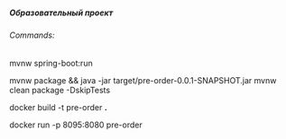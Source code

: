 ##### Образовательный проект

###### Commands:
mvnw spring-boot:run

mvnw package && java -jar target/pre-order-0.0.1-SNAPSHOT.jar
mvnw clean package -DskipTests

docker build -t pre-order **.**

docker run -p 8095:8080 pre-order
